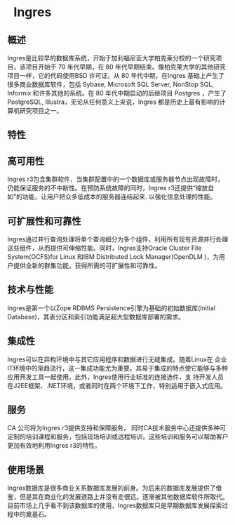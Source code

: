 <!--
 * @Author: wangzhichiao<https://github.com/wzc570738205>
 * @Date: 2021-03-26 12:47:55
 * @LastEditors: wangzhichiao<https://github.com/wzc570738205>
 * @LastEditTime: 2021-03-26 13:23:32
-->
# ` `**Ingres**
## **概述**
Ingres是比较早的数据库系统，开始于加利福尼亚大学柏克莱分校的一个研究项目，该项目开始于 70 年代早期，在 80 年代早期结束。像柏克莱大学的其他研究项目一样，它的代码使用BSD 许可证。从 80 年代中期，在Ingres 基础上产生了很多商业数据库软件，包括 Sybase, Microsoft SQL Server, NonStop SQL, Informix 和许多其他的系统。在 80 年代中期启动的后继项目 Postgres ，产生了 PostgreSQL, Illustra，无论从任何意义上来说，Ingres 都是历史上最有影响的计算机研究项目之一。
## **特性**
## **高可用性**
Ingres r3包含集群软件，当集群配置中的一个数据库或服务器节点出现故障时，仍能保证服务的不中断性。在预防系统故障的同时，Ingres r3还提供“缩放自如”的功能，让用户把众多低成本的服务器连结起来. 以强化信息处理的性能。
## **可扩展性和可靠性**
Ingres通过并行查询处理将单个查询细分为多个组件，利用所有现有资源并行处理 这些组件，从而提供可伸缩性能。同时，Ingres支持Oracle Cluster File System(OCFS)for Linux 和IBM Distributed Lock Manager(OpenDLM )，为用户提供全新的群集功能，获得所需的可扩展性和可靠性。
## **技术与性能**
Ingres是第一个以Zope RDBMS Persistence引擎为基础的初始数据库(Initial Database)，其表分区和索引功能满足超大型数据库部署的需求。
## **集成性**
Ingres可以在异构环境中与其它应用程序和数据进行无缝集成。随着Linux在 企业IT环境中的渐趋流行，这一集成功能尤为重要。其易于集成的特点使它能够与多种应用开发工具一起使用。此外，Ingres使用行业标准的连接选件，支 持开发人员在J2EE框架、.NET环境，或者同时在两个环境下工作，特别适用于嵌入式应用。
## **服务**
CA 公司将为Ingres r3提供支持和保障服务， 同时CA技术服务中心还提供多种可定制的培训课程和服务，包括现场培训或远程培训，这些培训和服务可以帮助客户更加有效地利用Ingres r3的特性。
## **使用场景**
Ingres数据库是很多商业关系数据库发展的前身。为后来的数据库发展提供了借鉴，但是其在商业化的发展道路上并没有走很远。逐渐被其他数据库软件所取代。目前市场上几乎看不到该数据库的使用，Ingres数据库只是早期数据库发展探索过程中的奠基石。